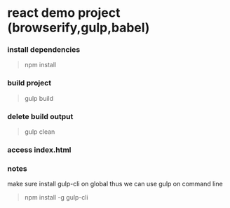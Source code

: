 # react demo project (browserify,gulp,babel)

### install dependencies
> npm install

### build project
> gulp build

### delete build output
> gulp clean

### access index.html

### notes
make sure install gulp-cli on global thus we can use gulp on command line
> npm install -g gulp-cli

